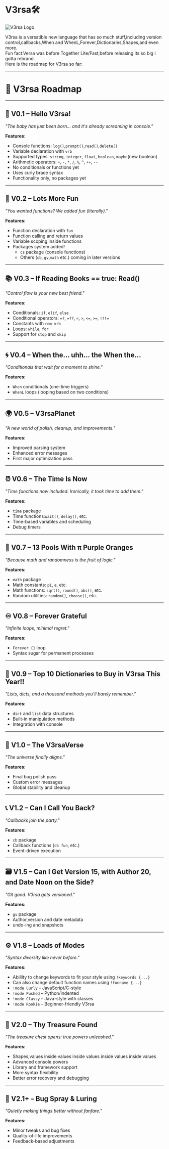 # V3rsa🛠
![V3rsa Logo](V3rsa.png)

V3rsa is a versatible new language that has so much stuff,including version control,callbacks,When and WhenL,Forever,Dictionaries,Shapes,and even more.\
Fun fact:Versa was before Together Lite/Fast,before releasing its so big i gotta rebrand.\
Here is the roadmap for V3rsa so far:
***
# 📜 V3rsa Roadmap

---

## 🐣 V0.1 – Hello V3rsa!
*"The baby has just been born… and it's already screaming in console."*

**Features:**
- Console functions: `log()`,`prompt()`,`read()`,`delete()`
- Variable declaration with `vrb`
- Supported types: `string`, `integer`, `float`, `boolean`, `maybe`(new boolean)
- Arithmetic operators: `+`, `-`, `*`, `/`, `%`, `^`, `++`, `--`
- No conditionals or functions yet
- Uses curly brace syntax
- Functionality only, no packages yet

---

## 🎉 V0.2 – Lots More Fun
*"You wanted functions? We added fun (literally)."*

**Features:**
- Function declaration with `fun`
- Function calling and return values
- Variable scoping inside functions
- Packages system added!
  - `cs` package (console functions)
  - Others (`cb`, `gv`,`math` etc.) coming in later versions

---

## 📚 V0.3 – If Reading Books == true: Read()
*"Control flow is your new best friend."*

**Features:**
- Conditionals: `if`, `elif`, `else`
- Conditional operators: `=?`, `=??`, `<`, `>`, `<=`, `>=`, `!!!=`
- Constants with `rom vrb`
- Loops: `while`, `for`
- Support for `stop` and `skip`

---

## 🌀 V0.4 – When the... uhh... the When the...
*"Conditionals that wait for a moment to shine."*

**Features:**
- `When` conditionals (one-time triggers)
- `WhenL` loops (looping based on two conditions)

---

## 🌍 V0.5 – V3rsaPlanet
*"A new world of polish, cleanup, and improvements."*

**Features:**
- Improved parsing system
- Enhanced error messages
- First major optimization pass

---

## ⏰ V0.6 – The Time Is Now
*"Time functions now included. Ironically, it took time to add them."*

**Features:**
- `time` package
- Time functions:`wait()`, `delay()`, etc.
- Time-based variables and scheduling
- Debug timers

---

## 🍊 V0.7 – 13 Pools With π Purple Oranges
*"Because math and randomness is the fruit of logic."*

**Features:**
- `math` package
- Math constants: `pi`, `e`, etc.
- Math functions: `sqrt()`, `round()`, `abs()`, etc.
- Random utilities: `random()`, `choose()`, etc.

---

## ♾ V0.8 – Forever Grateful
*"Infinite loops, minimal regret."*

**Features:**
- `Forever {}` loop
- Syntax sugar for permanent processes

---

## 📖 V0.9 – Top 10 Dictionaries to Buy in V3rsa This Year!!
*"Lists, dicts, and a thousand methods you'll barely remember."*

**Features:**
- `dict` and `list` data structures
- Built-in manipulation methods
- Integration with console

---

## 🌌 V1.0 – The V3rsaVerse
*"The universe finally aligns."*

**Features:**
- Final bug polish pass
- Custom error messages
- Global stability and cleanup

---

## 📞 V1.2 – Can I Call You Back?
*"Callbacks join the party."*

**Features:**
- `cb` package
- Callback functions (`cb fun`, etc.)
- Event-driven execution

---

## 🗃 V1.5 – Can I Get Version 15, with Author 20, and Date Noon on the Side?
*"Git good. V3rsa gets versioned."*

**Features:**
- `gv` package
- Author,version and date metadata
- undo-ing and snapshots

---

## ⚙️ V1.8 – Loads of Modes
*"Syntax diversity like never before."*

**Features:**
- Abillity to change keywords to fit your style using `!keywords {...}`
- Can also change default function names using `!funname {...}`
- `!mode Curly` – JavaScript/C-style
- `!mode Pushed` – Python/indented
- `!mode Classy` – Java-style with classes
- `!mode Rookie` – Beginner-friendly V3rsa

---

## 💎 V2.0 – Thy Treasure Found
*"The treasure chest opens: true powers unleashed."*

**Features:**
- Shapes,values inside values inside values inside values inside values
- Advanced console powers
- Library and framework support
- More syntax flexibility
- Better error recovery and debugging

---

## 🔧 V2.1+ – Bug Spray & Luring
*"Quietly making things better without fanfare."*

**Features:**
- Minor tweaks and bug fixes
- Quality-of-life improvements
- Feedback-based adjustments
